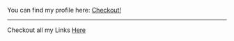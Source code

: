 You can find my profile here: <a href="adwaitr.netlify.app"> Checkout! </a> </br> 
<hr>
Checkout all my Links <a href="https://linktr.ee/adwaitr"> Here </a>
